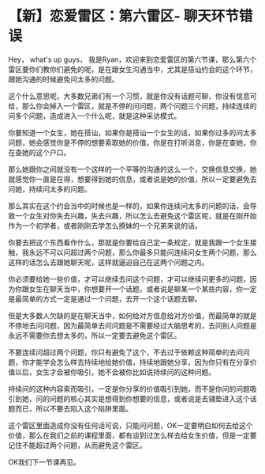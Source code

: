 # 【新】恋爱雷区：第六雷区- 聊天环节错误

Hey， what's up guys， 我是Ryan，欢迎来到恋爱雷区的第六节课，那么第六个雷区要你们教你们避免的呢，是在跟女生沟通当中，尤其是搭讪约会的这个环节，跟她沟通的时候避免问太多的问题。

这个什么意思呢，大多数兄弟们有一个习惯，就是你没有话题可聊，你没有信息可给，那么你会掉入一个雷区，就是不停的问问题，两个问题三个问题，持续连续的问多个问题，造成进入一个什么呢，就是这种采访模式。

你要知道一个女生，她在搭讪，如果你是搭讪一个女生的话，如果你过多的问太多问题，她会感觉你是不停的想要索取她的价值，你是在打听消息，你是在查她，你在查她的这个户口。

那么她跟你之间就没有一个这样的一个平等的沟通的这么一个，交换信息交换，她就感觉你一直是在得，想要得到她的信息，或者说是她的价值，所以一定要避免去问她，持续问太多的问题。

那么其实在这个约会当中的时候也是一样的，如果你连续问太多的问题的话，会导致一个女生对你失去兴趣，失去兴趣，所以怎么去避免这个雷区呢，就是在刚开始作为一个初学者，或者刚刚去学怎么撩妹的一个兄弟来说的话。

你要去把这个东西看作什么，那就是你要给自己定一条规定，就是我跟一个女生接触，我永远不可以问超过两个问题，那么你最多只能问连续问女生两个问题，那么这样的话怎么去跟她聊天呢，这样就逼迫自己在这两个问题之内。

你必须要给她一些价值，才可以继续去问这个问题，才可以继续问更多的问题，因为你跟女生在聊天当中，你想要开一个话题，或者说是聊某一个某些内容，你一定是最简单的方式一定是通过一个问题，去开一个这个话题去聊。

但是大多数人欠缺的是在聊天当中，如何给对方信息给对方价值，而最简单的就是不停地去问问题，因为最简单去问问题是不需要经过大脑思考的，去问别人问题是永远不需要你去想太多的，所以一定要去避免这个雷区。

不要连续问超过两个问题，你只有避免了这个，不去过于依赖这种简单的去问问题，你才能学会怎么样去持续地给她价值，持续地跟她分享，因为你只有在分享价值以后，女生才会被你吸引，她不会被你比如说持续问的这种问题。

持续问的这种内容索而吸引，一定是你分享的价值吸引到她，而不是你问的问题吸引到她，问的问题的核心其实是想得到你想要的信息，或者说是去铺垫进入这个话题而已，所以不要去陷入这个陷阱里面。

这个雷区里面造成你没有任何话可说，只能问问题，OK一定要明白如何去给这个价值，那么在我们之前的课程里面，都有谈到过怎么样去给女生价值，但是一定要记住不能超过两个问题，从而避免这个雷区。

OK我们下一节课再见。